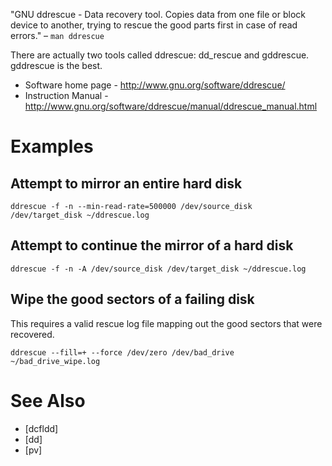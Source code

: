 "GNU ddrescue - Data recovery tool.  Copies data from one file or block device to another, trying to rescue the good parts first in case of read errors." – `man ddrescue`

There are actually two tools called ddrescue: dd_rescue and gddrescue.  gddrescue is the best.

- Software home page - <http://www.gnu.org/software/ddrescue/>
- Instruction Manual - <http://www.gnu.org/software/ddrescue/manual/ddrescue_manual.html>

# Examples
## Attempt to mirror an entire hard disk

```
ddrescue -f -n --min-read-rate=500000 /dev/source_disk /dev/target_disk ~/ddrescue.log
```

## Attempt to continue the mirror of a hard disk

```
ddrescue -f -n -A /dev/source_disk /dev/target_disk ~/ddrescue.log
```

## Wipe the good sectors of a failing disk
This requires a valid rescue log file mapping out the good sectors that were recovered.

```
ddrescue --fill=+ --force /dev/zero /dev/bad_drive ~/bad_drive_wipe.log
```

# See Also

- [dcfldd]<dcfldd>
- [dd]<dd>
- [pv]<pv>
